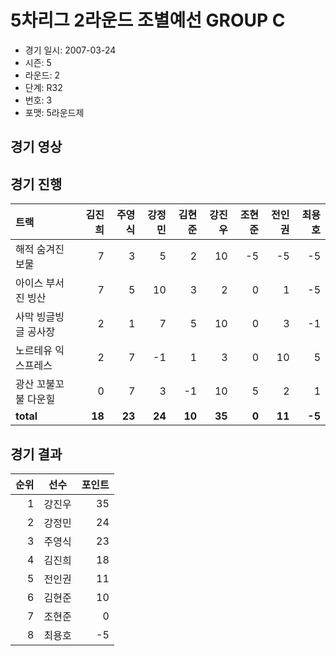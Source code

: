 # 5차리그 2라운드 조별예선 GROUP C

- 경기 일시: 2007-03-24
- 시즌: 5
- 라운드: 2
- 단계: R32
- 번호: 3
- 포맷: 5라운드제





## 경기 영상
## 경기 진행

| 트랙 | 김진희 | 주영식 | 강정민 | 김현준 | 강진우 | 조현준 | 전인권 | 최용호 |
|:---|---:|---:|---:|---:|---:|---:|---:|---:|
| 해적 숨겨진 보물 | 7 | 3 | 5 | 2 | 10 | -5 | -5 | -5 |
| 아이스 부서진 빙산 | 7 | 5 | 10 | 3 | 2 | 0 | 1 | -5 |
| 사막 빙글빙글 공사장 | 2 | 1 | 7 | 5 | 10 | 0 | 3 | -1 |
| 노르테유 익스프레스 | 2 | 7 | -1 | 1 | 3 | 0 | 10 | 5 |
| 광산 꼬불꼬불 다운힐 | 0 | 7 | 3 | -1 | 10 | 5 | 2 | 1 |
| __total__ | __18__ | __23__ | __24__ | __10__ | __35__ | __0__ | __11__ | __-5__ |




## 경기 결과

| 순위 | 선수 | 포인트 |
|---:|:---:|---:|
| 1 | 강진우 | 35 |
| 2 | 강정민 | 24 |
| 3 | 주영식 | 23 |
| 4 | 김진희 | 18 |
| 5 | 전인권 | 11 |
| 6 | 김현준 | 10 |
| 7 | 조현준 | 0 |
| 8 | 최용호 | -5 |


